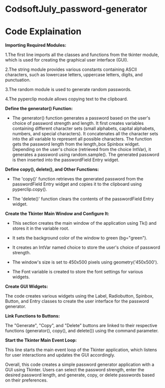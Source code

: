 # CodsoftJuly_password-generator

# Code Explaination

**Importing Required Modules:**

1.The first line imports all the classes and functions from the tkinter module, which is used for creating the graphical user interface (GUI).

2.The string module provides various constants containing ASCII characters, such as lowercase letters, uppercase letters, digits, and punctuation.

3.The random module is used to generate random passwords.

4.The pyperclip module allows copying text to the clipboard.

**Define the generator() Function:**

* The generator() function generates a password based on the user's choice of password strength and length.
It first creates variables containing different character sets (small alphabets, capital alphabets, numbers, and special characters).
It concatenates all the character sets into the all variable to represent all possible characters.
The function gets the password length from the length_box Spinbox widget.
Depending on the user's choice (retrieved from the choice IntVar), it generates a password using random.sample().
The generated password is then inserted into the passwordField Entry widget.

**Define copy(), delete(), and Other Functions:**

* The 'copy()' function retrieves the generated password from the passwordField Entry widget and copies it to the clipboard using pyperclip.copy().

* The 'delete()' function clears the contents of the passwordField Entry widget.

**Create the Tkinter Main Window and Configure It:**

* This section creates the main window of the application using Tk() and stores it in the variable root.

* It sets the background color of the window to green (bg="green").

* It creates an IntVar named choice to store the user's choice of password strength.

* The window's size is set to 450x500 pixels using geometry('450x500').
* The Font variable is created to store the font settings for various widgets.

**Create GUI Widgets:**

The code creates various widgets using the Label, Radiobutton, Spinbox, Button, and Entry classes to create the user interface for the password generator.

**Link Functions to Buttons:**

The "Generate", "Copy", and "Delete" buttons are linked to their respective functions (generator(), copy(), and delete()) using the command parameter.

**Start the Tkinter Main Event Loop:**

This line starts the main event loop of the Tkinter application, which listens for user interactions and updates the GUI accordingly.

Overall, this code creates a simple password generator application with a GUI using Tkinter. Users can select the password strength, enter the desired password length, and generate, copy, or delete passwords based on their preferences.





